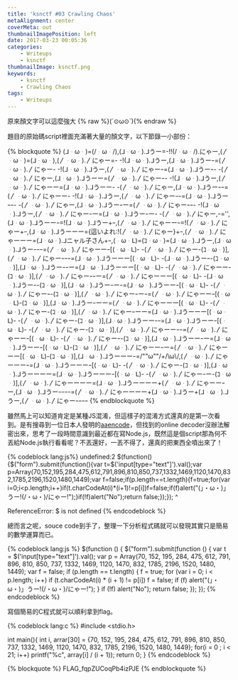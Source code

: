 ```yaml
---
title: 'ksnctf #03 Crawling Chaos'
metaAlignment: center
coverMeta: out
thumbnailImagePosition: left
date: 2017-03-23 00:05:36
categories:
	- Writeups
	- ksnctf
thumbnailImage: ksnctf.png
keywords:
    - ksnctf
    - Crawling Chaos
tags:
    - Writeups
---
```

原來顏文字可以這麼強大 {% raw %}(´⊙ω⊙`){% endraw %}
<!-- more -->

題目的原始碼script裡面充滿著大量的顏文字，以下節錄一小部份：

{% blockquote %}
(ᒧᆞωᆞ)=(/ᆞωᆞ/),(ᒧᆞωᆞ).ᒧうー=-!!(/ᆞωᆞ/).にゃー,(〳ᆞωᆞ)=(ᒧᆞωᆞ),(〳ᆞωᆞ).〳にゃー=- -!(ᒧᆞωᆞ).ᒧうー,(ᒧᆞωᆞ).ᒧうーｰ=(〳ᆞωᆞ).〳にゃー- -!(ᒧᆞωᆞ).ᒧうー,(〳ᆞωᆞ).〳にゃーｰ=(ᒧᆞωᆞ).ᒧうーｰ- -(〳ᆞωᆞ).〳にゃー,(ᒧᆞωᆞ).ᒧうーー=(〳ᆞωᆞ).〳にゃーｰ- -!(ᒧᆞωᆞ).ᒧうー,(〳ᆞωᆞ).〳にゃーー=(ᒧᆞωᆞ).ᒧうーー- -(〳ᆞωᆞ).〳にゃー,(ᒧᆞωᆞ).ᒧうーｰｰ=(〳ᆞωᆞ).〳にゃーー- -!(ᒧᆞωᆞ).ᒧうー,(〳ᆞωᆞ).〳にゃーｰｰ=(ᒧᆞωᆞ).ᒧうーｰｰ- -(〳ᆞωᆞ).〳にゃー,(ᒧᆞωᆞ).ᒧうーｰー=(〳ᆞωᆞ).〳にゃーｰｰ- -!(ᒧᆞωᆞ).ᒧうー,(〳ᆞωᆞ).〳にゃーｰー=(ᒧᆞωᆞ).ᒧうーｰー- -(〳ᆞωᆞ).〳にゃー,ｰ='',(ᒧᆞωᆞ).ᒧうーーｰ=!(ᒧᆞωᆞ).ᒧうー+ｰ,(〳ᆞωᆞ).〳にゃーーｰ=!(〳ᆞωᆞ).〳にゃー+ｰ,(ᒧᆞωᆞ).ᒧうーーー={這いよれ:!(〳ᆞωᆞ).〳にゃー}+ｰ,(〳ᆞωᆞ).〳にゃーーー=(ᒧᆞωᆞ).ᒧニャル子さん+ｰ,(ᆞωᆞᒪ)=(ｺᆞωᆞ)=(ᒧᆞωᆞ).ᒧうー,(ᒧᆞωᆞ).ᒧうーｰｰｰ=(〳ᆞωᆞ).〳にゃーーｰ[(ᆞωᆞᒪ)- -(〳ᆞωᆞ).〳にゃー-(ｺᆞωᆞ)],(〳ᆞωᆞ).〳にゃーｰｰｰ=(ᒧᆞωᆞ).ᒧうーーー[(ᆞωᆞᒪ)- -(ᒧᆞωᆞ).ᒧうーｰ-(ｺᆞωᆞ)],(ᒧᆞωᆞ).ᒧうーｰｰー=(ᒧᆞωᆞ).ᒧうーーー[(ᆞωᆞᒪ)- -(〳ᆞωᆞ).〳にゃーー-(ｺᆞωᆞ)],(〳ᆞωᆞ).〳にゃーｰｰー=(〳ᆞωᆞ).〳にゃーーー[(ᆞωᆞᒪ)- -(ᒧᆞωᆞ).ᒧうーｰ-(ｺᆞωᆞ)],(ᒧᆞωᆞ).ᒧうーｰーｰ=(ᒧᆞωᆞ).ᒧうーーｰ[(ᆞωᆞᒪ)- -(〳ᆞωᆞ).〳にゃーｰ-(ｺᆞωᆞ)],(〳ᆞωᆞ).〳にゃーｰーｰ=(〳ᆞωᆞ).〳にゃーーｰ[(ᆞωᆞᒪ)-(ｺᆞωᆞ)],(ᒧᆞωᆞ).ᒧうーｰーー=(〳ᆞωᆞ).〳にゃーーー[(ᆞωᆞᒪ)- -(〳ᆞωᆞ).〳にゃー-(ｺᆞωᆞ)],(〳ᆞωᆞ).〳にゃーｰーー=(ᒧᆞωᆞ).ᒧうーーー[(ᆞωᆞᒪ)- -(〳ᆞωᆞ).〳にゃー-(ｺᆞωᆞ)],(ᒧᆞωᆞ).ᒧうーーｰｰ=(ᒧᆞωᆞ).ᒧうーーｰ[(ᆞωᆞᒪ)- -(〳ᆞωᆞ).〳にゃー-(ｺᆞωᆞ)],(〳ᆞωᆞ).〳にゃーーｰｰ=(〳ᆞωᆞ).〳にゃーーｰ[(ᆞωᆞᒪ)- -(〳ᆞωᆞ).〳にゃーｰ-(ｺᆞωᆞ)],(ᒧᆞωᆞ).ᒧうーーｰー=(ᒧᆞωᆞ).ᒧうーーｰ[(ᆞωᆞᒪ)-(ｺᆞωᆞ)],(〳ᆞωᆞ).〳にゃーーｰー=(〳ᆞωᆞ).〳にゃーーー[(ᆞωᆞᒪ)-(ｺᆞωᆞ)],(ᒧᆞωᆞ).ᒧうーーーｰ=/""ω""/+/\\ω\\/,(〳ᆞωᆞ).〳にゃーーーｰ=(ᒧᆞωᆞ).ᒧうーーーｰ[(ᆞωᆞᒪ)- -(〳ᆞωᆞ).〳にゃー-(ｺᆞωᆞ)],(ᒧᆞωᆞ).ᒧうーーーー=(ᒧᆞωᆞ).ᒧうーーーｰ[(ᆞωᆞᒪ)- -(〳ᆞωᆞ).〳にゃーｰー-(ｺᆞωᆞ)],(〳ᆞωᆞ).〳にゃーーーー=(ᒧᆞωᆞ).ᒧうーーーー+(〳ᆞωᆞ).〳にゃーーｰー,(ᒧᆞωᆞ).ᒧうーｰｰｰｰ=(〳ᆞωᆞ).〳にゃーーーー+(ᒧᆞωᆞ).ᒧうー+(ᒧᆞωᆞ).ᒧうー,(〳ᆞωᆞ).〳にゃーｰｰｰｰ
{% endblockquote %}

雖然馬上可以知道肯定是某種JS混淆，但這樣子的混淆方式還真的是第一次看到。是有搜尋到一位日本人發明的[aaencode](http://utf-8.jp/public/aaencode.html)，但找到的online decoder沒辦法解密出來，思考了一段時間意識到最近都在寫Node.js，既然這是個script那為何不丟給Node.js執行看看呢？不丟還好，一丟不得了，還真的把東西全噴出來了！

{% codeblock lang:js%}
undefined:2
$(function(){$("form").submit(function(){var t=$('input[type="text"]').val();var p=Array(70,152,195,284,475,612,791,896,810,850,737,1332,1469,1120,1470,832,1785,2196,1520,1480,1449);var f=false;if(p.length==t.length){f=true;for(var i=0;i<p.length;i++)if(t.charCodeAt(i)*(i+1)!=p[i])f=false;if(f)alert("(」・ω・)」うー!(/・ω・)/にゃー!");}if(!f)alert("No");return false;});});
^

ReferenceError: $ is not defined
{% endcodeblock %}

總而言之呢，souce code到手了，整理一下分析程式碼就可以發現其實只是簡易的數學運算而已。

{% codeblock lang:js %}
$(function () {
    $("form").submit(function () {
        var t = $('input[type="text"]').val();
        var p = Array(70, 152, 195, 284, 475, 612, 791, 896, 810, 850, 737, 1332, 1469, 1120, 1470, 832, 1785, 2196, 1520, 1480, 1449);
        var f = false;
        if (p.length == t.length) {
            f = true;
            for (var i = 0; i < p.length; i++)
                if (t.charCodeAt(i) * (i + 1) != p[i]) f = false;
            if (f) alert("(」・ω・)」うー!(/・ω・)/にゃー!");
        }
        if (!f) alert("No");
        return false;
    });
});
{% endcodeblock %}

寫個簡易的C程式就可以順利拿到flag。

{% codeblock lang:c %}
#include <stdio.h>

int main(){
    int i, arrar[30] = {70, 152, 195, 284, 475, 612, 791, 896, 810, 850, 737, 1332, 1469, 1120, 1470, 832, 1785, 2196, 1520, 1480, 1449};
    for(i = 0 ; i < 21; i++)
        printf("%c", array[i] / (i + 1));
    return 0;
}
{% endcodeblock %}

{% blockquote %}
FLAG_fqpZUCoqPb4izPJE
{% endblockquote %}